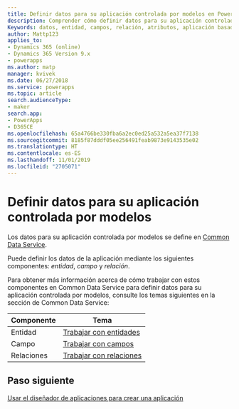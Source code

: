 ```yaml
---
title: Definir datos para su aplicación controlada por modelos en PowerApps | MicrosoftDocs
description: Comprender cómo definir datos para su aplicación controlada por modelos
Keywords: datos, entidad, campos, relación, atributos, aplicación basada en modelos
author: Mattp123
applies_to:
- Dynamics 365 (online)
- Dynamics 365 Version 9.x
- powerapps
ms.author: matp
manager: kvivek
ms.date: 06/27/2018
ms.service: powerapps
ms.topic: article
search.audienceType:
- maker
search.app:
- PowerApps
- D365CE
ms.openlocfilehash: 65a4766be330fba6a2ec0ed25a532a5ea37f7138
ms.sourcegitcommit: 8185f87dddf05ee256491feab9873e9143535e02
ms.translationtype: HT
ms.contentlocale: es-ES
ms.lasthandoff: 11/01/2019
ms.locfileid: "2705071"
---
```

# <a name="define-data-for-your-model-driven-app"></a>Definir datos para su aplicación controlada por modelos

Los datos para su aplicación controlada por modelos se define en [Common Data Service](../common-data-service/data-platform-intro.md). 

Puede definir los datos de la aplicación mediante los siguientes componentes: *entidad*, *campo* y *relación*.

Para obtener más información acerca de cómo trabajar con estos componentes en Common Data Service para definir datos para su aplicación controlada por modelos, consulte los temas siguientes en la sección de Common Data Service:

|Componente |Tema|
|-----|----|
|Entidad| [Trabajar con entidades](../common-data-service/entity-overview.md)|
|Campo| [Trabajar con campos](../common-data-service/fields-overview.md)|
|Relaciones| [Trabajar con relaciones](../common-data-service/relationships-overview.md)|

## <a name="next-step"></a>Paso siguiente

[Usar el diseñador de aplicaciones para crear una aplicación](design-custom-business-apps-using-app-designer.md)
